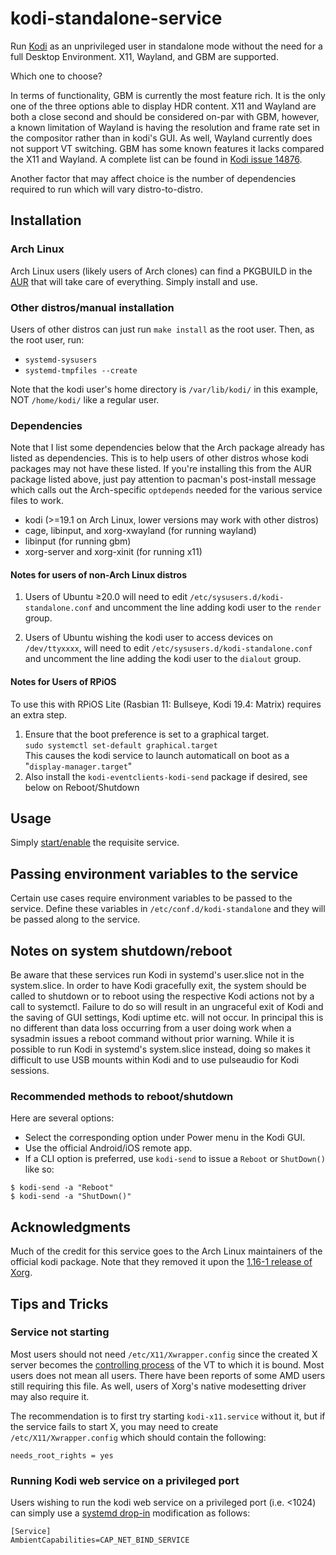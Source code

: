 # kodi-standalone-service
Run [Kodi](https://kodi.tv/) as an unprivileged user in standalone mode without the need for a full Desktop Environment.  X11, Wayland, and GBM are supported.

Which one to choose?

In terms of functionality, GBM is currently the most feature rich. It is the only one of the three options able to display HDR content. X11 and Wayland are both a close second and should be considered on-par with GBM, however, a known limitation of Wayland is having the resolution and frame rate set in the compositor rather than in kodi's GUI.  As well, Wayland currently does not support VT switching.  GBM has some known features it lacks compared the X11 and Wayland.  A complete list can be found in [Kodi issue 14876](https://github.com/xbmc/xbmc/issues/14876).

Another factor that may affect choice is the number of dependencies required to run which will vary distro-to-distro.

## Installation
### Arch Linux
Arch Linux users (likely users of Arch clones) can find a PKGBUILD in the [AUR](https://aur.archlinux.org/packages/kodi-standalone-service) that will take care of everything. Simply install and use.

### Other distros/manual installation
Users of other distros can just run `make install` as the root user.  Then, as the root user, run:

* `systemd-sysusers`
* `systemd-tmpfiles --create`

Note that the kodi user's home directory is `/var/lib/kodi/` in this example, NOT `/home/kodi/` like a regular user.

### Dependencies
Note that I list some dependencies below that the Arch package already has listed as dependencies.  This is to help users of other distros whose kodi packages may not have these listed.  If you're installing this from the AUR package listed above, just pay attention to pacman's post-install message which calls out the Arch-specific `optdepends` needed for the various service files to work.

* kodi (>=19.1 on Arch Linux, lower versions may work with other distros)
* cage, libinput, and xorg-xwayland (for running wayland)
* libinput (for running gbm)
* xorg-server and xorg-xinit (for running x11)

#### Notes for users of non-Arch Linux distros
1. Users of Ubuntu ≥20.0 will need to edit `/etc/sysusers.d/kodi-standalone.conf` and uncomment the line adding kodi user to the `render` group.

2. Users of Ubuntu wishing the kodi user to access devices on `/dev/ttyxxxx`, will need to edit `/etc/sysusers.d/kodi-standalone.conf` and uncomment the line adding the kodi user to the `dialout` group.

#### Notes for Users of RPiOS
To use this with RPiOS Lite (Rasbian 11: Bullseye, Kodi 19.4: Matrix) requires an extra step.
1. Ensure that the boot preference is set to a graphical target.  
`sudo systemctl set-default graphical.target`  
This causes the kodi service to launch automaticall on boot as a "`display-manager.target`"
2. Also install the `kodi-eventclients-kodi-send` package if desired, see below on Reboot/Shutdown

## Usage
Simply [start/enable](https://wiki.archlinux.org/index.php/Systemd#Using_units) the requisite service.

## Passing environment variables to the service
Certain use cases require environment variables to be passed to the service. Define these variables in `/etc/conf.d/kodi-standalone` and they will be passed along to the service.

## Notes on system shutdown/reboot
Be aware that these services run Kodi in systemd's user.slice not in the system.slice.  In order to have Kodi gracefully exit, the system should be called to shutdown or to reboot using the respective Kodi actions not by a call to systemctl.  Failure to do so will result in an ungraceful exit of Kodi and the saving of GUI settings, Kodi uptime etc. will not occur.  In principal this is no different than data loss occurring from a user doing work when a sysadmin issues a reboot command without prior warning.  While it is possible to run Kodi in systemd's system.slice instead, doing so makes it difficult to use USB mounts within Kodi and to use pulseaudio for Kodi sessions.

### Recommended methods to reboot/shutdown
Here are several options:

* Select the corresponding option under Power menu in the Kodi GUI.
* Use the official Android/iOS remote app.
* If a CLI option is preferred, use `kodi-send` to issue a `Reboot` or `ShutDown()` like so:
```
$ kodi-send -a "Reboot"
$ kodi-send -a "ShutDown()"
```

## Acknowledgments
Much of the credit for this service goes to the Arch Linux maintainers of the official kodi package. Note that they removed it upon the [1.16-1 release of Xorg](https://git.archlinux.org/svntogit/community.git/commit/trunk?h=packages/xbmc&id=9763c6d32678f3a3f45c195bfae92eee209d504f).

## Tips and Tricks
### Service not starting
Most users should not need `/etc/X11/Xwrapper.config` since the created X server becomes the [controlling process](http://www.freedesktop.org/software/systemd/man/systemd.exec.html#StandardInput=) of the VT to which it is bound. Most users does not mean all users. There have been reports of some AMD users still requiring this file. As well, users of Xorg's native modesetting driver may also require it.

The recommendation is to first try starting `kodi-x11.service` without it, but if the service fails to start X, you may need to create `/etc/X11/Xwrapper.config` which should contain the following:
```
needs_root_rights = yes
```

### Running Kodi web service on a privileged port
Users wishing to run the kodi web service on a privileged port (i.e. <1024) can simply use a [systemd drop-in](https://wiki.archlinux.org/index.php/Systemd#Drop-in_files) modification as follows:
```
[Service]
AmbientCapabilities=CAP_NET_BIND_SERVICE
```
